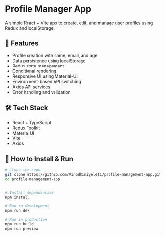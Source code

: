 # Profile Manager App

A simple React + Vite app to create, edit, and manage user profiles using Redux and localStorage.

## 🚀 Features

- Profile creation with name, email, and age
- Data persistence using localStorage
- Redux state management
- Conditional rendering
- Responsive UI using Material-UI
- Environment-based API switching
- Axios API services
- Error handling and validation

## 🛠 Tech Stack

- React + TypeScript
- Redux Toolkit
- Material UI
- Vite
- Axios

## 🧪 How to Install & Run

```bash
# Clone the repo
git clone https://github.com/Vinodhiniyeleti/profile-management-app.git
cd profile-management-app


# Install dependencies
npm install

# Run in development
npm run dev

# Run in production
npm run build
npm run preview
